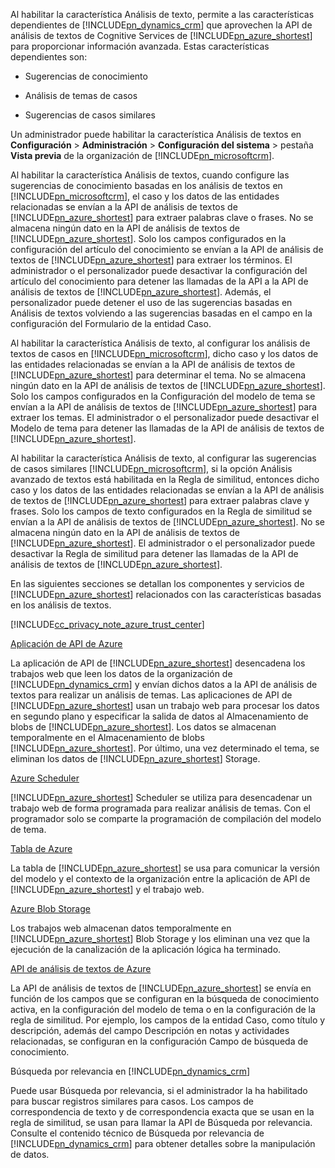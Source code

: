 Al habilitar la característica Análisis de texto, permite a las características dependientes de [!INCLUDE[pn_dynamics_crm](pn-dynamics-crm.md)] que aprovechen la API de análisis de textos de Cognitive Services de [!INCLUDE[pn_azure_shortest](pn-azure-shortest.md)] para proporcionar información avanzada. Estas características dependientes son:  
  
-   Sugerencias de conocimiento  
  
-   Análisis de temas de casos  
  
-   Sugerencias de casos similares  
  
 Un administrador puede habilitar la característica Análisis de textos en **Configuración** > **Administración** > **Configuración del sistema** > pestaña **Vista previa** de la organización de [!INCLUDE[pn_microsoftcrm](pn-microsoftcrm.md)].  
  
 Al habilitar la característica Análisis de textos, cuando configure las sugerencias de conocimiento basadas en los análisis de textos en [!INCLUDE[pn_microsoftcrm](pn-microsoftcrm.md)], el caso y los datos de las entidades relacionadas se envían a la API de análisis de textos de [!INCLUDE[pn_azure_shortest](pn-azure-shortest.md)] para extraer palabras clave o frases. No se almacena ningún dato en la API de análisis de textos de [!INCLUDE[pn_azure_shortest](pn-azure-shortest.md)]. Solo los campos configurados en la configuración del artículo del conocimiento se envían a la API de análisis de textos de [!INCLUDE[pn_azure_shortest](pn-azure-shortest.md)] para extraer los términos. El administrador o el personalizador puede desactivar la configuración del artículo del conocimiento para detener las llamadas de la API a la API de análisis de textos de [!INCLUDE[pn_azure_shortest](pn-azure-shortest.md)]. Además, el personalizador puede detener el uso de las sugerencias basadas en Análisis de textos volviendo a las sugerencias basadas en el campo en la configuración del Formulario de la entidad Caso.  
  
 Al habilitar la característica Análisis de texto, al configurar los análisis de textos de casos en [!INCLUDE[pn_microsoftcrm](pn-microsoftcrm.md)], dicho caso y los datos de las entidades relacionadas se envían a la API de análisis de textos de [!INCLUDE[pn_azure_shortest](pn-azure-shortest.md)] para determinar el tema. No se almacena ningún dato en la API de análisis de textos de [!INCLUDE[pn_azure_shortest](pn-azure-shortest.md)]. Solo los campos configurados en la Configuración del modelo de tema se envían a la API de análisis de textos de [!INCLUDE[pn_azure_shortest](pn-azure-shortest.md)] para extraer los temas. El administrador o el personalizador puede desactivar el Modelo de tema para detener las llamadas de la API de análisis de textos de [!INCLUDE[pn_azure_shortest](pn-azure-shortest.md)].  
  
 Al habilitar la característica Análisis de texto, al configurar las sugerencias de casos similares [!INCLUDE[pn_microsoftcrm](pn-microsoftcrm.md)], si la opción Análisis avanzado de textos está habilitada en la Regla de similitud, entonces dicho caso y los datos de las entidades relacionadas se envían a la API de análisis de textos de [!INCLUDE[pn_azure_shortest](pn-azure-shortest.md)] para extraer palabras clave y frases. Solo los campos de texto configurados en la Regla de similitud se envían a la API de análisis de textos de [!INCLUDE[pn_azure_shortest](pn-azure-shortest.md)]. No se almacena ningún dato en la API de análisis de textos de [!INCLUDE[pn_azure_shortest](pn-azure-shortest.md)]. El administrador o el personalizador puede desactivar la Regla de similitud para detener las llamadas de la API de análisis de textos de [!INCLUDE[pn_azure_shortest](pn-azure-shortest.md)].  
  
 En las siguientes secciones se detallan los componentes y servicios de [!INCLUDE[pn_azure_shortest](pn-azure-shortest.md)] relacionados con las características basadas en los análisis de textos.  
  
 [!INCLUDE[cc_privacy_note_azure_trust_center](cc-privacy-note-azure-trust-center.md)]  
  
 [Aplicación de API de Azure](https://azure.microsoft.com/services/app-service/api/)  
  
 La aplicación de API de [!INCLUDE[pn_azure_shortest](pn-azure-shortest.md)] desencadena los trabajos web que leen los datos de la organización de [!INCLUDE[pn_dynamics_crm](pn-dynamics-crm.md)] y envían dichos datos a la API de análisis de textos para realizar un análisis de temas. Las aplicaciones de API de [!INCLUDE[pn_azure_shortest](pn-azure-shortest.md)] usan un trabajo web para procesar los datos en segundo plano y especificar la salida de datos al Almacenamiento de blobs de [!INCLUDE[pn_azure_shortest](pn-azure-shortest.md)]. Los datos se almacenan temporalmente en el Almacenamiento de blobs [!INCLUDE[pn_azure_shortest](pn-azure-shortest.md)]. Por último, una vez determinado el tema, se eliminan los datos de [!INCLUDE[pn_azure_shortest](pn-azure-shortest.md)] Storage.  
  
 [Azure Scheduler](https://azure.microsoft.com/services/storage/)  
  
 [!INCLUDE[pn_azure_shortest](pn-azure-shortest.md)] Scheduler se utiliza para desencadenar un trabajo web de forma programada para realizar análisis de temas. Con el programador solo se comparte la programación de compilación del modelo de tema.  
  
 [Tabla de Azure](https://azure.microsoft.com/services/storage/)  
  
 La tabla de [!INCLUDE[pn_azure_shortest](pn-azure-shortest.md)] se usa para comunicar la versión del modelo y el contexto de la organización entre la aplicación de API de [!INCLUDE[pn_azure_shortest](pn-azure-shortest.md)] y el trabajo web.  
  
 [Azure Blob Storage](https://azure.microsoft.com/services/storage/)  
  
 Los trabajos web almacenan datos temporalmente en [!INCLUDE[pn_azure_shortest](pn-azure-shortest.md)] Blob Storage y los eliminan una vez que la ejecución de la canalización de la aplicación lógica ha terminado.  
  
 [API de análisis de textos de Azure](https://www.microsoft.com/cognitive-services/text-analytics-api)  
  
 La API de análisis de textos de [!INCLUDE[pn_azure_shortest](pn-azure-shortest.md)] se envía en función de los campos que se configuran en la búsqueda de conocimiento activa, en la configuración del modelo de tema o en la configuración de la regla de similitud. Por ejemplo, los campos de la entidad Caso, como título y descripción, además del campo Descripción en notas y actividades relacionadas, se configuran en la configuración Campo de búsqueda de conocimiento.  
  
 Búsqueda por relevancia en [!INCLUDE[pn_dynamics_crm](pn-dynamics-crm.md)]  
  
 Puede usar Búsqueda por relevancia, si el administrador la ha habilitado para buscar registros similares para casos. Los campos de correspondencia de texto y de correspondencia exacta que se usan en la regla de similitud, se usan para llamar la API de Búsqueda por relevancia. Consulte el contenido técnico de Búsqueda por relevancia de [!INCLUDE[pn_dynamics_crm](pn-dynamics-crm.md)] para obtener detalles sobre la manipulación de datos.